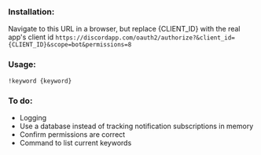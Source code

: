 ### Installation:

Navigate to this URL in a browser, but replace {CLIENT_ID} with the real app's client id `https://discordapp.com/oauth2/authorize?&client_id={CLIENT_ID}&scope=bot&permissions=8`


### Usage: 

```
!keyword {keyword}
```


### To do:

- Logging
- Use a database instead of tracking notification subscriptions in memory
- Confirm permissions are correct
- Command to list current keywords